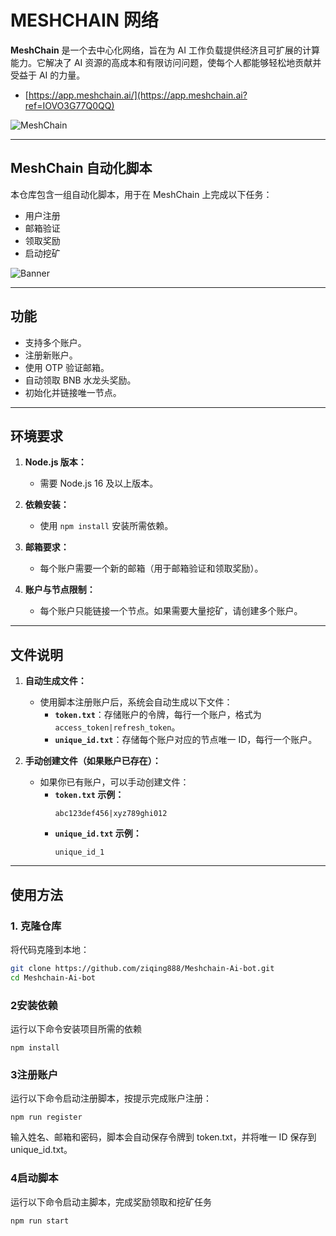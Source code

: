 # MESHCHAIN 网络

**MeshChain** 是一个去中心化网络，旨在为 AI 工作负载提供经济且可扩展的计算能力。它解决了 AI 资源的高成本和有限访问问题，使每个人都能够轻松地贡献并受益于 AI 的力量。

- [https://app.meshchain.ai/](https://app.meshchain.ai?ref=IOVO3G77Q0QQ)

![MeshChain](image.png)

---

## MeshChain 自动化脚本

本仓库包含一组自动化脚本，用于在 MeshChain 上完成以下任务：
- 用户注册
- 邮箱验证
- 领取奖励
- 启动挖矿

![Banner](image-1.png)

---

## 功能

- 支持多个账户。
- 注册新账户。
- 使用 OTP 验证邮箱。
- 自动领取 BNB 水龙头奖励。
- 初始化并链接唯一节点。

---

## 环境要求

1. **Node.js 版本：**
   - 需要 Node.js 16 及以上版本。

2. **依赖安装：**
   - 使用 `npm install` 安装所需依赖。

3. **邮箱要求：**
   - 每个账户需要一个新的邮箱（用于邮箱验证和领取奖励）。

4. **账户与节点限制：**
   - 每个账户只能链接一个节点。如果需要大量挖矿，请创建多个账户。

---

## 文件说明

1. **自动生成文件：**
   - 使用脚本注册账户后，系统会自动生成以下文件：
     - **`token.txt`**：存储账户的令牌，每行一个账户，格式为 `access_token|refresh_token`。
     - **`unique_id.txt`**：存储每个账户对应的节点唯一 ID，每行一个账户。

2. **手动创建文件（如果账户已存在）：**
   - 如果你已有账户，可以手动创建文件：
     - **`token.txt` 示例：**
       ```
       abc123def456|xyz789ghi012
     
       ```
     - **`unique_id.txt` 示例：**
       ```
       unique_id_1
  
       ```

---

## 使用方法

### 1. 克隆仓库
将代码克隆到本地：
```bash
git clone https://github.com/ziqing888/Meshchain-Ai-bot.git
cd Meshchain-Ai-bot
```
### 2安装依赖
运行以下命令安装项目所需的依赖
```
npm install
```
### 3注册账户
运行以下命令启动注册脚本，按提示完成账户注册：
```
npm run register
```
输入姓名、邮箱和密码，脚本会自动保存令牌到 token.txt，并将唯一 ID 保存到 unique_id.txt。
### 4启动脚本
运行以下命令启动主脚本，完成奖励领取和挖矿任务
```
npm run start
```
